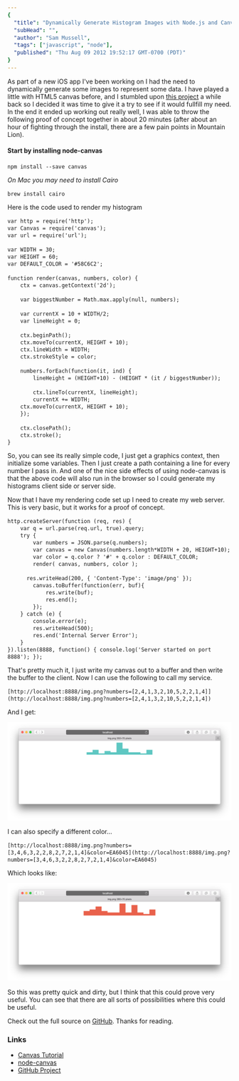 ```yaml
---
{
  "title": "Dynamically Generate Histogram Images with Node.js and Canvas",
  "subHead": "",
  "author": "Sam Mussell",
  "tags": ["javascript", "node"],
  "published": "Thu Aug 09 2012 19:52:17 GMT-0700 (PDT)"
}
---
```


As part of a new iOS app I've been working on I had the need to dynamically generate some images to represent some data.  I have played a little with HTML5 canvas before, and I stumbled upon [this project](https://github.com/learnboost/node-canvas/) a while back so I decided it was time to give it a try to see if it would fullfill my need.  In the end it ended up working out really well, I was able to throw the following proof of concept together in about 20 minutes (after about an hour of fighting through the install, there are a few pain points in Mountain Lion).   

#### Start by installing node-canvas

```
npm install --save canvas
```

_On Mac you may need to install Cairo_

```
brew install cairo
```

Here is the code used to render my histogram

```
var http = require('http');
var Canvas = require('canvas');
var url = require('url');

var WIDTH = 30;
var HEIGHT = 60;
var DEFAULT_COLOR = '#58C6C2';

function render(canvas, numbers, color) { 
	ctx = canvas.getContext('2d');
	
	var biggestNumber = Math.max.apply(null, numbers);

	var currentX = 10 + WIDTH/2;
	var lineHeight = 0;
	
	ctx.beginPath();
	ctx.moveTo(currentX, HEIGHT + 10);
	ctx.lineWidth = WIDTH;
	ctx.strokeStyle = color;
	
 	numbers.forEach(function(it, ind) {
		lineHeight = (HEIGHT+10) - (HEIGHT * (it / biggestNumber));

		ctx.lineTo(currentX, lineHeight);
		currentX += WIDTH;
  	ctx.moveTo(currentX, HEIGHT + 10);
	});
	
	ctx.closePath();
	ctx.stroke();
}
```

So, you can see its really simple code, I just get a graphics context, then initialize some variables.  Then I just create a path containing a line for every number I pass in.  And one of the nice side effects of using node-canvas is that the above code will also run in the browser so I could generate my histograms client side or server side.

Now that I have my rendering code set up I need to create my web server.  This is very basic, but it works for a proof of concept.

```
http.createServer(function (req, res) {
	var q = url.parse(req.url, true).query;
	try {
		var numbers = JSON.parse(q.numbers);
		var canvas = new Canvas(numbers.length*WIDTH + 20, HEIGHT+10);
		var color = q.color ? '#' + q.color : DEFAULT_COLOR;
		render( canvas, numbers, color );
	  	
	  res.writeHead(200, { 'Content-Type': 'image/png' });
		canvas.toBuffer(function(err, buf){
			res.write(buf);
			res.end();
		});
	} catch (e) {
		console.error(e);
		res.writeHead(500);
		res.end('Internal Server Error');
	}
}).listen(8888, function() { console.log('Server started on port 8888'); });
```
	
That's pretty much it, I just write my canvas out to a buffer and then write the buffer to the client.  Now I can use the following to call my service.

	[http://localhost:8888/img.png?numbers=[2,4,1,3,2,10,5,2,2,1,4]](http://localhost:8888/img.png?numbers=[2,4,1,3,2,10,5,2,2,1,4])

And I get:

![image](/images/histo1.png)

I can also specify a different color…

	[http://localhost:8888/img.png?numbers=[3,4,6,3,2,2,8,2,7,2,1,4]&color=EA6045](http://localhost:8888/img.png?numbers=[3,4,6,3,2,2,8,2,7,2,1,4]&color=EA6045)

Which looks like:

![image](/images/histo2.png)

So this was pretty quick and dirty, but I think that this could prove very useful.  You can see that there are all sorts of possibilities where this could be useful.

Check out the full source on [GitHub](https://github.com/streets-ahead/histo-service).  Thanks for reading.

### Links

  * [Canvas Tutorial](https://developer.mozilla.org/en-US/docs/Canvas_tutorial)
  * [node-canvas](https://github.com/learnboost/node-canvas/)
  * [GitHub Project](https://github.com/streets-ahead/histo-service)
	
